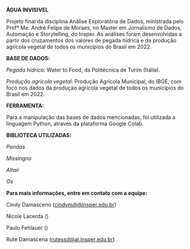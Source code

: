 **ÁGUA INVISIVEL**

Projeto final da disciplina Análise Exploratória de Dados, ministrada pelo Profº Me. André Felipe de Moraes, no Master em Jornalismo de Dados, Automação e Storytelling, do Insper. As análises foram desenvolvidas a partir dos cruzamentos dos valores de pegada hídrica e da produção agrícola vegetal de todos os municípios do Brasil em 2022.

**BASE DE DADOS:**

*Pegada hídrica:*
Water to Food, da Politécnica de Turim (Itália).

*Produção agrícola vegetal:*
Produção Agrícola Municipal, do IBGE, com foco nos dados da produção agrícola vegetal de todos os municípios do Brasil em 2022.

**FERRAMENTA:**

Para a manipulação das bases de dados mencionadas, foi utilizada a linguagem Python, através da plataforma Google Colab.

**BIBLIOTECA UTILIZADAS:**

*Pandas*

*Missingno*

*Altair*

*Os*


**Para mais informações, entre em contato com a equipe:**

Cindy Damasceno (cindymdj@insper.edu.br)

Nicole Lacerda ()

Paulo Fehlauer ()

Rute Damascena (rutessd@al.insper.edu.br)
